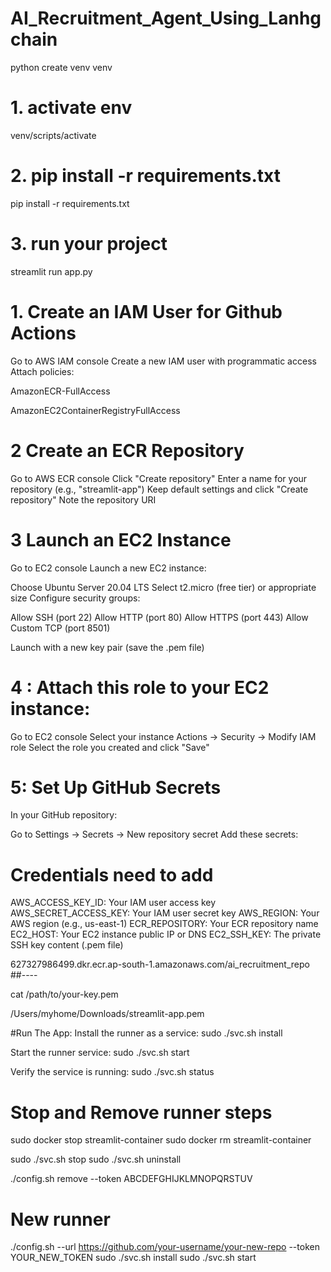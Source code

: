 # AI_Recruitment_Agent_Using_Lanhgchain

python create venv venv

# 1. activate env
venv/scripts/activate

# 2. pip install -r requirements.txt
pip install -r requirements.txt

# 3. run your project
streamlit run app.py


# 1. Create an IAM User for Github Actions

Go to AWS IAM console
Create a new IAM user with programmatic access
Attach policies:

AmazonECR-FullAccess

AmazonEC2ContainerRegistryFullAccess

# 2 Create an ECR Repository

Go to AWS ECR console
Click "Create repository"
Enter a name for your repository (e.g., "streamlit-app")
Keep default settings and click "Create repository"
Note the repository URI

# 3 Launch an EC2 Instance

Go to EC2 console
Launch a new EC2 instance:

Choose Ubuntu Server 20.04 LTS
Select t2.micro (free tier) or appropriate size
Configure security groups:

Allow SSH (port 22)
Allow HTTP (port 80)
Allow HTTPS (port 443)
Allow Custom TCP (port 8501)

Launch with a new key pair (save the .pem file)

# 4 : Attach this role to your EC2 instance:

Go to EC2 console
Select your instance
Actions → Security → Modify IAM role
Select the role you created and click "Save"
 
# 5: Set Up GitHub Secrets

In your GitHub repository:

Go to Settings → Secrets → New repository secret
Add these secrets:

# Credentials need to add

AWS_ACCESS_KEY_ID: Your IAM user access key
AWS_SECRET_ACCESS_KEY: Your IAM user secret key
AWS_REGION: Your AWS region (e.g., us-east-1)
ECR_REPOSITORY: Your ECR repository name
EC2_HOST: Your EC2 instance public IP or DNS
EC2_SSH_KEY: The private SSH key content (.pem file)

627327986499.dkr.ecr.ap-south-1.amazonaws.com/ai_recruitment_repo  ##----

cat /path/to/your-key.pem

/Users/myhome/Downloads/streamlit-app.pem


#Run The App:
Install the runner as a service:
sudo ./svc.sh install

Start the runner service:
sudo ./svc.sh start

Verify the service is running:
sudo ./svc.sh status

# Stop and Remove runner steps
sudo docker stop streamlit-container
sudo docker rm streamlit-container

sudo ./svc.sh stop
sudo ./svc.sh uninstall

./config.sh remove --token ABCDEFGHIJKLMNOPQRSTUV

# New runner
./config.sh --url https://github.com/your-username/your-new-repo --token YOUR_NEW_TOKEN
sudo ./svc.sh install
sudo ./svc.sh start

